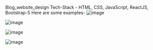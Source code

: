Blog_website_design
Tech-Stack - HTML, CSS, JavaScript, ReactJS, Bootstrap-5
Here are some examples-
![image](https://github.com/Rdev921/Banao_MERN/assets/61020616/13a8b3e8-3a99-46cb-b1a6-c9ff65b7db45)

![image](https://github.com/Rdev921/Banao_MERN/assets/61020616/22ae5372-49cb-4c2b-87bb-af2b533e3324)

![image](https://github.com/Rdev921/Banao_MERN/assets/61020616/e86f7e1f-2613-45c3-b112-048724f11f77)

![image](https://github.com/Rdev921/Banao_MERN/assets/61020616/fd65807a-2e6d-4a2c-a735-6d58755a5ba7)



